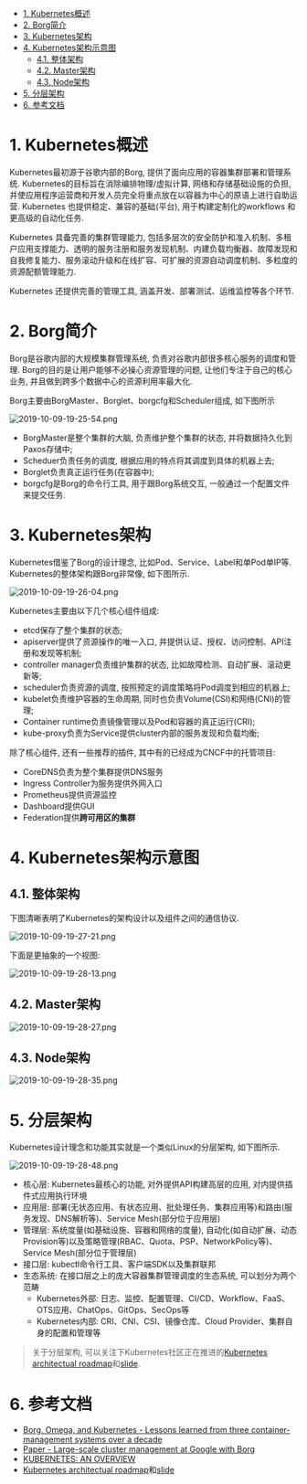 
<!-- @import "[TOC]" {cmd="toc" depthFrom=1 depthTo=6 orderedList=false} -->

<!-- code_chunk_output -->

- [1. Kubernetes概述](#1-kubernetes概述)
- [2. Borg简介](#2-borg简介)
- [3. Kubernetes架构](#3-kubernetes架构)
- [4. Kubernetes架构示意图](#4-kubernetes架构示意图)
  - [4.1. 整体架构](#41-整体架构)
  - [4.2. Master架构](#42-master架构)
  - [4.3. Node架构](#43-node架构)
- [5. 分层架构](#5-分层架构)
- [6. 参考文档](#6-参考文档)

<!-- /code_chunk_output -->

# 1. Kubernetes概述

Kubernetes最初源于谷歌内部的Borg, 提供了面向应用的容器集群部署和管理系统. Kubernetes的目标旨在消除编排物理/虚拟计算, 网络和存储基础设施的负担, 并使应用程序运营商和开发人员完全将重点放在以容器为中心的原语上进行自助运营. Kubernetes 也提供稳定、兼容的基础(平台), 用于构建定制化的workflows 和更高级的自动化任务. 

Kubernetes 具备完善的集群管理能力, 包括多层次的安全防护和准入机制、多租户应用支撑能力、透明的服务注册和服务发现机制、内建负载均衡器、故障发现和自我修复能力、服务滚动升级和在线扩容、可扩展的资源自动调度机制、多粒度的资源配额管理能力. 

Kubernetes 还提供完善的管理工具, 涵盖开发、部署测试、运维监控等各个环节. 

# 2. Borg简介

Borg是谷歌内部的大规模集群管理系统, 负责对谷歌内部很多核心服务的调度和管理. Borg的目的是让用户能够不必操心资源管理的问题, 让他们专注于自己的核心业务, 并且做到跨多个数据中心的资源利用率最大化. 

Borg主要由BorgMaster、Borglet、borgcfg和Scheduler组成, 如下图所示

![2019-10-09-19-25-54.png](./images/2019-10-09-19-25-54.png)

* BorgMaster是整个集群的大脑, 负责维护整个集群的状态, 并将数据持久化到Paxos存储中; 
* Scheduer负责任务的调度, 根据应用的特点将其调度到具体的机器上去; 
* Borglet负责真正运行任务(在容器中); 
* borgcfg是Borg的命令行工具, 用于跟Borg系统交互, 一般通过一个配置文件来提交任务. 

# 3. Kubernetes架构

Kubernetes借鉴了Borg的设计理念, 比如Pod、Service、Label和单Pod单IP等. Kubernetes的整体架构跟Borg非常像, 如下图所示. 

![2019-10-09-19-26-04.png](./images/2019-10-09-19-26-04.png)

Kubernetes主要由以下几个核心组件组成: 

- etcd保存了整个集群的状态; 
- apiserver提供了资源操作的唯一入口, 并提供认证、授权、访问控制、API注册和发现等机制; 
- controller manager负责维护集群的状态, 比如故障检测、自动扩展、滚动更新等; 
- scheduler负责资源的调度, 按照预定的调度策略将Pod调度到相应的机器上; 
- kubelet负责维护容器的生命周期, 同时也负责Volume(CSI)和网络(CNI)的管理; 
- Container runtime负责镜像管理以及Pod和容器的真正运行(CRI); 
- kube-proxy负责为Service提供cluster内部的服务发现和负载均衡; 

除了核心组件, 还有一些推荐的插件, 其中有的已经成为CNCF中的托管项目: 

- CoreDNS负责为整个集群提供DNS服务
- Ingress Controller为服务提供外网入口
- Prometheus提供资源监控
- Dashboard提供GUI
- Federation提供**跨可用区的集群**

# 4. Kubernetes架构示意图

## 4.1. 整体架构

下图清晰表明了Kubernetes的架构设计以及组件之间的通信协议. 

![2019-10-09-19-27-21.png](./images/2019-10-09-19-27-21.png)

下面是更抽象的一个视图: 

![2019-10-09-19-28-13.png](./images/2019-10-09-19-28-13.png)

## 4.2. Master架构

![2019-10-09-19-28-27.png](./images/2019-10-09-19-28-27.png)

## 4.3. Node架构

![2019-10-09-19-28-35.png](./images/2019-10-09-19-28-35.png)

# 5. 分层架构

Kubernetes设计理念和功能其实就是一个类似Linux的分层架构, 如下图所示. 

![2019-10-09-19-28-48.png](./images/2019-10-09-19-28-48.png)

* 核心层: Kubernetes最核心的功能, 对外提供API构建高层的应用, 对内提供插件式应用执行环境
* 应用层: 部署(无状态应用、有状态应用、批处理任务、集群应用等)和路由(服务发现、DNS解析等)、Service Mesh(部分位于应用层)
* 管理层: 系统度量(如基础设施、容器和网络的度量), 自动化(如自动扩展、动态Provision等)以及策略管理(RBAC、Quota、PSP、NetworkPolicy等)、Service Mesh(部分位于管理层)
* 接口层: kubectl命令行工具、客户端SDK以及集群联邦
* 生态系统: 在接口层之上的庞大容器集群管理调度的生态系统, 可以划分为两个范畴
  * Kubernetes外部: 日志、监控、配置管理、CI/CD、Workflow、FaaS、OTS应用、ChatOps、GitOps、SecOps等
  * Kubernetes内部: CRI、CNI、CSI、镜像仓库、Cloud Provider、集群自身的配置和管理等

> 关于分层架构, 可以关注下Kubernetes社区正在推进的[Kubernetes architectual roadmap](https://docs.google.com/document/d/1XkjVm4bOeiVkj-Xt1LgoGiqWsBfNozJ51dyI-ljzt1o)和[slide](https://docs.google.com/presentation/d/1GpELyzXOGEPY0Y1ft26yMNV19ROKt8eMN67vDSSHglk/edit). 

# 6. 参考文档

- [Borg, Omega, and Kubernetes - Lessons learned from three container-management systems over a decade](http://queue.acm.org/detail.cfm?id=2898444)
- [Paper - Large-scale cluster management at Google with Borg](http://static.googleusercontent.com/media/research.google.com/zh-CN//pubs/archive/43438.pdf)
- [KUBERNETES: AN OVERVIEW](http://thenewstack.io/kubernetes-an-overview)
- [Kubernetes architectual roadmap](https://docs.google.com/document/d/1XkjVm4bOeiVkj-Xt1LgoGiqWsBfNozJ51dyI-ljzt1o)和[slide](https://docs.google.com/presentation/d/1GpELyzXOGEPY0Y1ft26yMNV19ROKt8eMN67vDSSHglk/edit)

